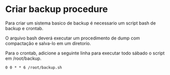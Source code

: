 # Criar backup procedure

Para criar um sistema basico de backup é necessario um script bash de backup e crontab.

O arquivo bash deverá executar um procedimento de dump com compactação e salva-lo em um diretorio.

Para o crontab, adicione a seguinte linha para executar todo sábado o script em /root/backup.

```
0 0 * * 6 /root/backup.sh
```
